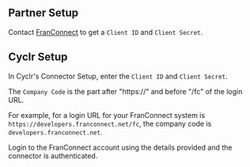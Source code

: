 
<section class="setup partner" markdown="1">

## Partner Setup

<div class="section-content" markdown="1">

Contact [FranConnect](https://docs.franconnect.net/#tag/Introduction) to get a `Client ID` and `Client Secret`. 

</div>

</section>

<section class="setup partner" markdown="1">

## Cyclr Setup

<div class="section-content" markdown="1">

In Cyclr's Connector Setup, enter the `Client ID` and `Client Secret`.

The `Company Code` is the part after "https://" and before "/fc" of the login URL.

For example, for a login URL for your FranConnect system is `https://developers.franconnect.net/fc`,  the company code is `developers.franconnect.net`.

Login to the FranConnect account using the details provided and the connector is authenticated.

</div>

</section>

